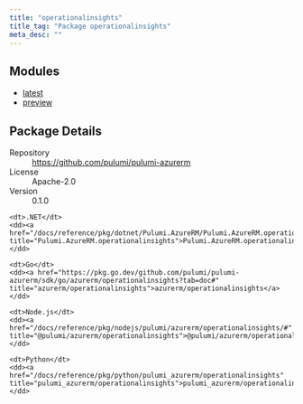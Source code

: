 ```yaml
---
title: "operationalinsights"
title_tag: "Package operationalinsights"
meta_desc: ""
---
```


<!-- WARNING: this file was generated by Pulumi Docs Generator. -->
<!-- Do not edit by hand unless you're certain you know what you are doing! -->



<h2 id="modules">Modules</h2>
<ul class="api">
    <li><a href="latest/" title="latest"><span class="symbol module"></span>latest</a></li>
    <li><a href="preview/" title="preview"><span class="symbol module"></span>preview</a></li>
</ul>

<h2 id="package-details">Package Details</h2>
<dl class="package-details">
	<dt>Repository</dt>
	<dd><a href="https://github.com/pulumi/pulumi-azurerm">https://github.com/pulumi/pulumi-azurerm</a></dd>
	<dt>License</dt>
	<dd>Apache-2.0</dd>
	<dt>Version</dt>
	<dd>0.1.0</dd>
</dl>



<dl class="tabular">

    <dt>.NET</dt>
    <dd><a href="/docs/reference/pkg/dotnet/Pulumi.AzureRM/Pulumi.AzureRM.operationalinsights.html" title="Pulumi.AzureRM.operationalinsights">Pulumi.AzureRM.operationalinsights</a></dd>

    <dt>Go</dt>
    <dd><a href="https://pkg.go.dev/github.com/pulumi/pulumi-azurerm/sdk/go/azurerm/operationalinsights?tab=doc#" title="azurerm/operationalinsights">azurerm/operationalinsights</a></dd>

    <dt>Node.js</dt>
    <dd><a href="/docs/reference/pkg/nodejs/pulumi/azurerm/operationalinsights/#" title="@pulumi/azurerm/operationalinsights">@pulumi/azurerm/operationalinsights</a></dd>

    <dt>Python</dt>
    <dd><a href="/docs/reference/pkg/python/pulumi_azurerm/operationalinsights" title="pulumi_azurerm/operationalinsights">pulumi_azurerm/operationalinsights</a></dd>

</dl>

